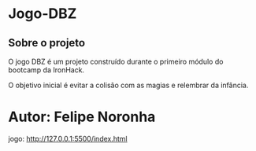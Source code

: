 # Jogo-DBZ

## Sobre o projeto

O jogo DBZ é um projeto construído durante o primeiro módulo do bootcamp da IronHack.

O objetivo inicial é evitar a colisão com as magias e relembrar da infância.


# Autor: Felipe Noronha

jogo: http://127.0.0.1:5500/index.html
